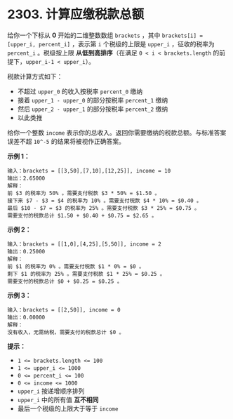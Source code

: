 # 2303. 计算应缴税款总额

给你一个下标从 **0** 开始的二维整数数组 `brackets` ，其中 `brackets[i] = [upper_i, percent_i]` ，表示第 `i` 个税级的上限是 `upper_i` ，征收的税率为 `percent_i` 。税级按上限 **从低到高排序**（在满足 `0 < i < brackets.length` 的前提下，`upper_i-1 < upper_i`）。

税款计算方式如下：

- 不超过 `upper_0` 的收入按税率 `percent_0` 缴纳
- 接着 `upper_1 - upper_0` 的部分按税率 `percent_1` 缴纳
- 然后 `upper_2 - upper_1` 的部分按税率 `percent_2` 缴纳
- 以此类推

给你一个整数 `income` 表示你的总收入。返回你需要缴纳的税款总额。与标准答案误差不超 `10^-5` 的结果将被视作正确答案。

**示例 1：**

```()
输入：brackets = [[3,50],[7,10],[12,25]], income = 10
输出：2.65000
解释：
前 $3 的税率为 50% 。需要支付税款 $3 * 50% = $1.50 。
接下来 $7 - $3 = $4 的税率为 10% 。需要支付税款 $4 * 10% = $0.40 。
最后 $10 - $7 = $3 的税率为 25% 。需要支付税款 $3 * 25% = $0.75 。
需要支付的税款总计 $1.50 + $0.40 + $0.75 = $2.65 。
```

**示例 2：**

```()
输入：brackets = [[1,0],[4,25],[5,50]], income = 2
输出：0.25000
解释：
前 $1 的税率为 0% 。需要支付税款 $1 * 0% = $0 。
剩下 $1 的税率为 25% 。需要支付税款 $1 * 25% = $0.25 。
需要支付的税款总计 $0 + $0.25 = $0.25 。
```

**示例 3：**

```()
输入：brackets = [[2,50]], income = 0
输出：0.00000
解释：
没有收入，无需纳税，需要支付的税款总计 $0 。
```

**提示：**

- `1 <= brackets.length <= 100`
- `1 <= upper_i <= 1000`
- `0 <= percent_i <= 100`
- `0 <= income <= 1000`
- `upper_i` 按递增顺序排列
- `upper_i` 中的所有值 **互不相同**
- 最后一个税级的上限大于等于 `income`
